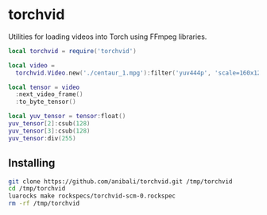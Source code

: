 # torchvid

Utilities for loading videos into Torch using FFmpeg libraries.

```lua
local torchvid = require('torchvid')

local video =
  torchvid.Video.new('./centaur_1.mpg'):filter('yuv444p', 'scale=160x120,vflip')

local tensor = video
  :next_video_frame()
  :to_byte_tensor()

local yuv_tensor = tensor:float()
yuv_tensor[2]:csub(128)
yuv_tensor[3]:csub(128)
yuv_tensor:div(255)
```

## Installing

```sh
git clone https://github.com/anibali/torchvid.git /tmp/torchvid
cd /tmp/torchvid
luarocks make rockspecs/torchvid-scm-0.rockspec
rm -rf /tmp/torchvid
```
